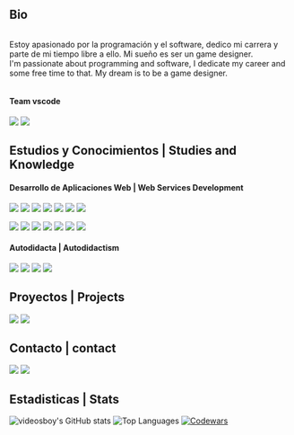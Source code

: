 ## Bio
<div style="display: flex; align-items: center;">
	<p>
		Estoy apasionado por la programación y el software, dedico mi carrera y parte de mi tiempo libre a ello. Mi sueño es ser un game designer. <br>
		I'm passionate about programming and software, I dedicate my career and some free time to that. My dream is to be a game designer.
	</p>
</div>

#### Team vscode
<p align="flex">
	<img src="https://skillicons.dev/icons?i=vscode" />
	<img src="https://skillicons.dev/icons?i=obsidian" />
</p>


## Estudios y Conocimientos | Studies and Knowledge 


#### Desarrollo de Aplicaciones Web | Web Services Development
<p align="flex">
	<img src="https://skillicons.dev/icons?i=java" />
	<img src="https://skillicons.dev/icons?i=php" />
	<img src="https://skillicons.dev/icons?i=javascript" />
	<img src="https://skillicons.dev/icons?i=html" />
	<img src="https://skillicons.dev/icons?i=css" />
	<img src="https://skillicons.dev/icons?i=git" />
	<img src="https://skillicons.dev/icons?i=mysql" />
</p>
<p align="flex">
	<img src="https://skillicons.dev/icons?i=spring" />
	<img src="https://skillicons.dev/icons?i=symfony" />
	<img src="https://skillicons.dev/icons?i=github" />
	<img src="https://skillicons.dev/icons?i=docker" />
	<img src="https://skillicons.dev/icons?i=ubuntu" />
	<img src="https://skillicons.dev/icons?i=eclipse" />
	<img src="https://skillicons.dev/icons?i=azure" />
</p>

#### Autodidacta | Autodidactism
<p align="flex">
	<img src="https://skillicons.dev/icons?i=godot" />
	<img src="https://skillicons.dev/icons?i=unity" />
	<img src="https://skillicons.dev/icons?i=nodejs" />
	<img src="https://skillicons.dev/icons?i=mongo" />
</p>

## Proyectos | Projects
<p align="flex">
  <!-- <a align="center" href="https://danivals.github.io" target="_blank"> <img src="https://img.shields.io/badge/My%20website-danivals.github.io-blue"></a> -->
  <a align="center" href="https://github.com/DaniVals/Practica-DW2AES-2" target="_blank"> <img src="https://img.shields.io/badge/Social%20Media-ShadowGram-purple?logo=symfony&style=for-the-badge"></a>
  <a align="center" href="https://github.com/DaniVals/Colorful-Callouts-for-Obsidian" target="_blank"> <img src="https://img.shields.io/badge/Colorful%20Callouts-for%20Obsidian-976deb?logo=obsidian&style=for-the-badge"></a>
</p>


## Contacto | contact
<p align="flex">
  <a align="center" href="https://linktr.ee/danielVals" target="_blank"><img src="https://img.shields.io/badge/linktree-danielVals-green_?logo=linktree&style=for-the-badge"></a>
  <a align="center" href="mailto:daniel.vals.simon@gmail.com" target="_blank"><img src="https://img.shields.io/badge/Gmail-daniel.vals.simon@gmail.com-red?logo=gmail&style=for-the-badge"></a>
  <br>
</p>


## Estadisticas | Stats

<p align="flex">
	<img src="https://github-readme-stats.vercel.app/api?username=danivals&custom_title=GitHub%20%Stats&layout=compact&title_color=00ffcc&icon_color=00cc99&theme=transparent&show_icons=true&count_private=true"	alt="videosboy's GitHub stats" />
	<img src="https://github-readme-stats.vercel.app/api/top-langs/?username=danivals&custom_title=Top%20%Languages&layout=compact&title_color=00ffcc&theme=transparent&langs_count=10&hide=Hack&count_private=true" alt="Top Languages" />
	<a href="https://www.codewars.com/users/daniel.vs" target="_blank">
	<img src="https://www.codewars.com/users/daniel.vs/badges/large" alt="Codewars"/>
	</a>
	<br>
</p>


